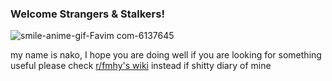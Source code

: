 

### Welcome Strangers & Stalkers!
![smile-anime-gif-Favim com-6137645](https://user-images.githubusercontent.com/104431642/173763633-b322944f-42fe-4e20-b6e5-b085e7850b9d.gif)

my name is nako, I hope you are doing well 
if you are looking for something useful please check [r/fmhy's wiki](https://github.com/nbats/FMHY/wiki/FREEMEDIAHECKYEAH) instead if shitty diary of mine
